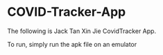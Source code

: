 # COVID-Tracker-App

The following is Jack Tan Xin Jie CovidTracker App.



To run, simply run the apk file on an emulator
